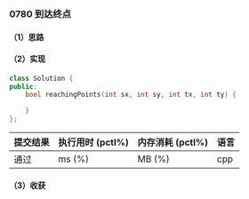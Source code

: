 ### 0780 到达终点

#### （1）思路

#### （2）实现

```cpp
class Solution {
public:
    bool reachingPoints(int sx, int sy, int tx, int ty) {

    }
};
```

| 提交结果 | 执行用时 (pctl%) | 内存消耗 (pctl%) | 语言 |
|:---------|:-----------------|:-----------------|:-----|
| 通过     |  ms (%)   |  MB (%)  | cpp  |

#### （3）收获
